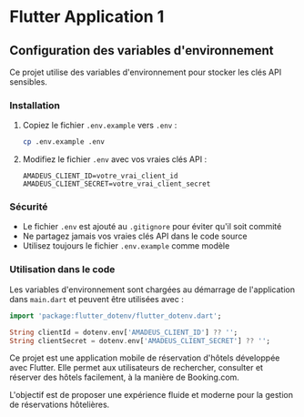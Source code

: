 # Flutter Application 1

## Configuration des variables d'environnement

Ce projet utilise des variables d'environnement pour stocker les clés API sensibles.

### Installation

1. Copiez le fichier `.env.example` vers `.env` :
   ```bash
   cp .env.example .env
   ```

2. Modifiez le fichier `.env` avec vos vraies clés API :
   ```
   AMADEUS_CLIENT_ID=votre_vrai_client_id
   AMADEUS_CLIENT_SECRET=votre_vrai_client_secret
   ```

### Sécurité

- Le fichier `.env` est ajouté au `.gitignore` pour éviter qu'il soit commité
- Ne partagez jamais vos vraies clés API dans le code source
- Utilisez toujours le fichier `.env.example` comme modèle

### Utilisation dans le code

Les variables d'environnement sont chargées au démarrage de l'application dans `main.dart` et peuvent être utilisées avec :

```dart
import 'package:flutter_dotenv/flutter_dotenv.dart';

String clientId = dotenv.env['AMADEUS_CLIENT_ID'] ?? '';
String clientSecret = dotenv.env['AMADEUS_CLIENT_SECRET'] ?? '';
```

Ce projet est une application mobile de réservation d'hôtels développée avec Flutter. Elle permet aux utilisateurs de rechercher, consulter et réserver des hôtels facilement, à la manière de Booking.com. 

L'objectif est de proposer une expérience fluide et moderne pour la gestion de réservations hôtelières.

